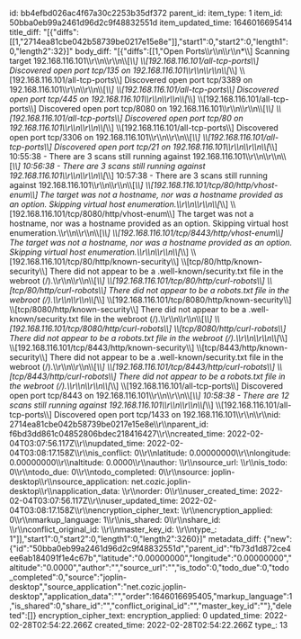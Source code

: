 id: bb4efbd026ac4f67a30c2253b35df372
parent_id: 
item_type: 1
item_id: 50bba0eb99a2461d96d2c9f48832551d
item_updated_time: 1646016695414
title_diff: "[{\"diffs\":[[1,\"2714ea81cbe042b58739be0217e15e8e\"]],\"start1\":0,\"start2\":0,\"length1\":0,\"length2\":32}]"
body_diff: "[{\"diffs\":[[1,\"Open Ports\\\r\\\n\\\r\\\n*\\\\] Scanning target 192.168.116.101\\\r\\\n\\\r\\\n\\\\[*\\\\] \\\\[192.168.116.101/all-tcp-ports\\\\] Discovered open port tcp/135 on 192.168.116.101\\\r\\\n\\\r\\\n\\\\[*\\\\] \\\\[192.168.116.101/all-tcp-ports\\\\] Discovered open port tcp/3389 on 192.168.116.101\\\r\\\n\\\r\\\n\\\\[*\\\\] \\\\[192.168.116.101/all-tcp-ports\\\\] Discovered open port tcp/445 on 192.168.116.101\\\r\\\n\\\r\\\n\\\\[*\\\\] \\\\[192.168.116.101/all-tcp-ports\\\\] Discovered open port tcp/8080 on 192.168.116.101\\\r\\\n\\\r\\\n\\\\[*\\\\] \\\\[192.168.116.101/all-tcp-ports\\\\] Discovered open port tcp/80 on 192.168.116.101\\\r\\\n\\\r\\\n\\\\[*\\\\] \\\\[192.168.116.101/all-tcp-ports\\\\] Discovered open port tcp/3306 on 192.168.116.101\\\r\\\n\\\r\\\n\\\\[*\\\\] \\\\[192.168.116.101/all-tcp-ports\\\\] Discovered open port tcp/21 on 192.168.116.101\\\r\\\n\\\r\\\n\\\\[*\\\\] 10:55:38 - There are 3 scans still running against 192.168.116.101\\\r\\\n\\\r\\\n\\\\[*\\\\] 10:56:38 - There are 3 scans still running against 192.168.116.101\\\r\\\n\\\r\\\n\\\\[*\\\\] 10:57:38 - There are 3 scans still running against 192.168.116.101\\\r\\\n\\\r\\\n\\\\[*\\\\] \\\\[192.168.116.101/tcp/80/http/vhost-enum\\\\] The target was not a hostname, nor was a hostname provided as an option. Skipping virtual host enumeration.\\\r\\\n\\\r\\\n\\\\[*\\\\] \\\\[192.168.116.101/tcp/8080/http/vhost-enum\\\\] The target was not a hostname, nor was a hostname provided as an option. Skipping virtual host enumeration.\\\r\\\n\\\r\\\n\\\\[*\\\\] \\\\[192.168.116.101/tcp/8443/http/vhost-enum\\\\] The target was not a hostname, nor was a hostname provided as an option. Skipping virtual host enumeration.\\\r\\\n\\\r\\\n\\\\[*\\\\] \\\\[192.168.116.101/tcp/80/http/known-security\\\\] \\\\[tcp/80/http/known-security\\\\] There did not appear to be a .well-known/security.txt file in the webroot (/).\\\r\\\n\\\r\\\n\\\\[*\\\\] \\\\[192.168.116.101/tcp/80/http/curl-robots\\\\] \\\\[tcp/80/http/curl-robots\\\\] There did not appear to be a robots.txt file in the webroot (/).\\\r\\\n\\\r\\\n\\\\[*\\\\] \\\\[192.168.116.101/tcp/8080/http/known-security\\\\] \\\\[tcp/8080/http/known-security\\\\] There did not appear to be a .well-known/security.txt file in the webroot (/).\\\r\\\n\\\r\\\n\\\\[*\\\\] \\\\[192.168.116.101/tcp/8080/http/curl-robots\\\\] \\\\[tcp/8080/http/curl-robots\\\\] There did not appear to be a robots.txt file in the webroot (/).\\\r\\\n\\\r\\\n\\\\[*\\\\] \\\\[192.168.116.101/tcp/8443/http/known-security\\\\] \\\\[tcp/8443/http/known-security\\\\] There did not appear to be a .well-known/security.txt file in the webroot (/).\\\r\\\n\\\r\\\n\\\\[*\\\\] \\\\[192.168.116.101/tcp/8443/http/curl-robots\\\\] \\\\[tcp/8443/http/curl-robots\\\\] There did not appear to be a robots.txt file in the webroot (/).\\\r\\\n\\\r\\\n\\\\[*\\\\] \\\\[192.168.116.101/all-tcp-ports\\\\] Discovered open port tcp/8443 on 192.168.116.101\\\r\\\n\\\r\\\n\\\\[*\\\\] 10:58:38 - There are 12 scans still running against 192.168.116.101\\\r\\\n\\\r\\\n\\\\[*\\\\] \\\\[192.168.116.101/all-tcp-ports\\\\] Discovered open port tcp/1433 on 192.168.116.101\\\r\\\n\\\r\\\nid: 2714ea81cbe042b58739be0217e15e8e\\\r\\\nparent_id: f6bd3dd861c04852806bdec218416427\\\r\\\ncreated_time: 2022-02-04T03:07:56.117Z\\\r\\\nupdated_time: 2022-02-04T03:08:17.158Z\\\r\\\nis_conflict: 0\\\r\\\nlatitude: 0.00000000\\\r\\\nlongitude: 0.00000000\\\r\\\naltitude: 0.0000\\\r\\\nauthor: \\\r\\\nsource_url: \\\r\\\nis_todo: 0\\\r\\\ntodo_due: 0\\\r\\\ntodo_completed: 0\\\r\\\nsource: joplin-desktop\\\r\\\nsource_application: net.cozic.joplin-desktop\\\r\\\napplication_data: \\\r\\\norder: 0\\\r\\\nuser_created_time: 2022-02-04T03:07:56.117Z\\\r\\\nuser_updated_time: 2022-02-04T03:08:17.158Z\\\r\\\nencryption_cipher_text: \\\r\\\nencryption_applied: 0\\\r\\\nmarkup_language: 1\\\r\\\nis_shared: 0\\\r\\\nshare_id: \\\r\\\nconflict_original_id: \\\r\\\nmaster_key_id: \\\r\\\ntype_: 1\"]],\"start1\":0,\"start2\":0,\"length1\":0,\"length2\":3260}]"
metadata_diff: {"new":{"id":"50bba0eb99a2461d96d2c9f48832551d","parent_id":"fb73d1d872ce4ee6ab184091f1e4c67b","latitude":"0.00000000","longitude":"0.00000000","altitude":"0.0000","author":"","source_url":"","is_todo":0,"todo_due":0,"todo_completed":0,"source":"joplin-desktop","source_application":"net.cozic.joplin-desktop","application_data":"","order":1646016695405,"markup_language":1,"is_shared":0,"share_id":"","conflict_original_id":"","master_key_id":""},"deleted":[]}
encryption_cipher_text: 
encryption_applied: 0
updated_time: 2022-02-28T02:54:22.266Z
created_time: 2022-02-28T02:54:22.266Z
type_: 13